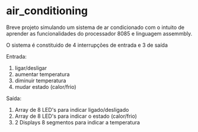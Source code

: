 # air_conditioning

Breve projeto simulando um sistema de ar condicionado com o intuito de aprender as funcionalidades do processador 8085 e linguagem assemmbly.

O sistema é constituido de 4 interrupções de entrada e 3 de saída

Entrada:
1. ligar/desligar
2. aumentar temperatura
3. diminuir temperatura
4. mudar estado (calor/frio)

Saída:
1. Array de 8 LED's para indicar ligado/desligado
2. Array de 8 LED's para indicar o estado (calor/frio)
3. 2 Displays 8 segmentos para indicar a temperatura
